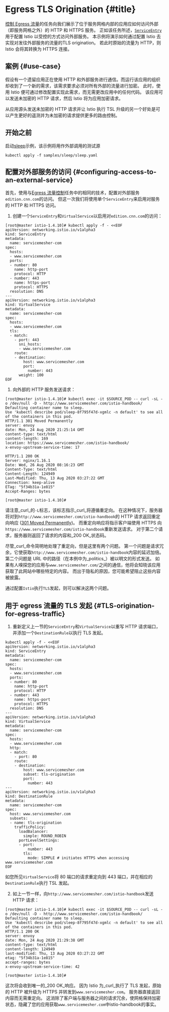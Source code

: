 # Egress TLS Origination {#title}

[控制 Egress 流量](https://istio.io/latest/zh/docs/tasks/traffic-management/egress/)的任务向我们展示了位于服务网格内部的应用应如何访问外部（即服务网格之外）的 HTTP 和 HTTPS 服务。 正如该任务所述，[`ServiceEntry`](https://istio.io/latest/zh/docs/reference/config/networking/service-entry/)用于配置 Istio 以受控的方式访问外部服务。 本示例将演示如何通过配置 Istio 去实现对发往外部服务的流量的TLS origination。 若此时原始的流量为 HTTP，则 Istio 会将其转换为 HTTPS 连接。

## 案例 {#use-case}

假设有一个遗留应用正在使用 HTTP 和外部服务进行通信。而运行该应用的组织却收到了一个新的需求，该需求要求必须对所有外部的流量进行加密。 此时，使用 Istio 便可通过修改配置实现此需求，而无需更改应用中的任何代码。 该应用可以发送未加密的 HTTP 请求，然后 Istio 将为应用加密请求。

从应用源头发送未加密的 HTTP 请求并让 Istio 执行 TSL 升级的另一个好处是可以产生更好的遥测并为未加密的请求提供更多的路由控制。

## 开始之前

启动[sleep](https://github.com/istio/istio/tree/release-1.7/samples/sleep)示例，该示例将用作外部调用的测试源

```
kubectl apply -f samples/sleep/sleep.yaml
```

## 配置对外部服务的访问 {#configuring-access-to-an-external-service}

首先，使用与[Egress 流量控制](https://istio.io/latest/zh/docs/tasks/traffic-management/egress/)任务中的相同的技术，配置对外部服务`edition.cnn.com`的访问。 但这一次我们将使用单个`ServiceEntry`来启用对服务的 HTTP 和 HTTPS 访问。

1. 创建一个`ServiceEntry`和`VirtualService`以启用对`edition.cnn.com`的访问：

```
[root@master istio-1.4.10]# kubectl apply -f - <<EOF
apiVersion: networking.istio.io/v1alpha3
kind: ServiceEntry
metadata:
  name: servicemesher-com
spec:
  hosts:
  - www.servicemesher.com
  ports:
  - number: 80
    name: http-port
    protocol: HTTP
  - number: 443
    name: https-port
    protocol: HTTPS
  resolution: DNS
---
apiVersion: networking.istio.io/v1alpha3
kind: VirtualService
metadata:
  name: servicemesher-com
spec:
  hosts:
  - www.servicemesher.com
  tls:
  - match:
    - port: 443
      sni_hosts:
      - www.servicemesher.com
    route:
    - destination:
        host: www.servicemesher.com
        port:
          number: 443
      weight: 100
EOF
```

1. 向外部的 HTTP 服务发送请求：

```
[root@master istio-1.4.10]# kubectl exec -it $SOURCE_POD -- curl -sL -o /dev/null -D - http://www.servicemesher.com/istio-handbook/
Defaulting container name to sleep.
Use 'kubectl describe pod/sleep-8f795f47d-xgmlc -n default' to see all of the containers in this pod.
HTTP/1.1 301 Moved Permanently
server: envoy
date: Mon, 24 Aug 2020 21:25:14 GMT
content-type: text/html
content-length: 169
location: https://www.servicemesher.com/istio-handbook/
x-envoy-upstream-service-time: 17

HTTP/1.1 200 OK
Server: nginx/1.16.1
Date: Wed, 26 Aug 2020 08:16:23 GMT
Content-Type: text/html
Content-Length: 124949
Last-Modified: Thu, 13 Aug 2020 03:27:22 GMT
Connection: keep-alive
ETag: "5f34b31a-1e815"
Accept-Ranges: bytes

[root@master istio-1.4.10]#
```

请注意_curl_的`-L`标志，该标志指示_curl_将遵循重定向。 在这种情况下，服务器将对到`http://www.servicemesher.com/istio-handbook`的 HTTP 请求返回重定向响应 \([301 Moved Permanently](https://tools.ietf.org/html/rfc2616#section-10.3.2)\)。 而重定向响应将指示客户端使用 HTTPS 向`https://www.servicemesher.com/istio-handbook`重新发送请求。 对于第二个请求，服务器则返回了请求的内容和_200 OK_状态码。

尽管_curl_命令简明地处理了重定向，但是这里有两个问题。 第一个问题是请求冗余，它使获取`http://www.servicemesher.com/istio-handbook`内容的延迟加倍。 第二个问题是 URL 中的路径（在本例中为_politics_）被以明文的形式发送。 如果有人嗅探您的应用与`www.servicemesher.com/`之间的通信，他将会知晓该应用获取了此网站中哪些特定的内容。 而出于隐私的原因，您可能希望阻止这些内容被披露。

通过配置`Istio`执行`TLS`发起，则可以解决这两个问题。

## 用于 egress 流量的 TLS 发起 {#TLS-origination-for-egress-traffic}

1. 重新定义上一节的`ServiceEntry`和`VirtualService`以重写 HTTP 请求端口，并添加一个`DestinationRule`以执行 TLS 发起。

```
kubectl apply -f - <<EOF
apiVersion: networking.istio.io/v1alpha3
kind: ServiceEntry
metadata:
  name: servicemesher-com
spec:
  hosts:
  - www.servicemesher.com
  ports:
  - number: 80
    name: http-port
    protocol: HTTP
  - number: 443
    name: https-port
    protocol: HTTPS
  resolution: DNS
---
apiVersion: networking.istio.io/v1alpha3
kind: VirtualService
metadata:
  name: servicemesher-com
spec:
  hosts:
  - www.servicemesher.com
  http:
  - match:
    - port: 80
    route:
    - destination:
        host: www.servicemesher.com
        subset: tls-origination
        port:
          number: 443
---
apiVersion: networking.istio.io/v1alpha3
kind: DestinationRule
metadata:
  name: servicemesher-com
spec:
  host: www.servicemesher.com
  subsets:
  - name: tls-origination
    trafficPolicy:
      loadBalancer:
        simple: ROUND_ROBIN
      portLevelSettings:
      - port:
          number: 443
        tls:
          mode: SIMPLE # initiates HTTPS when accessing www.servicemesher.com
EOF
```

如您所见`VirtualService`将 80 端口的请求重定向到 443 端口，并在相应的`DestinationRule`执行 TSL 发起。

2. 如上一节一样，向`http://www.servicemesher.com/istio-handbook`发送 HTTP 请求：

```
[root@master istio-1.4.10]# kubectl exec -it $SOURCE_POD -- curl -sL -o /dev/null -D - http://www.servicemesher.com/istio-handbook/
Defaulting container name to sleep.
Use 'kubectl describe pod/sleep-8f795f47d-xgmlc -n default' to see all of the containers in this pod.
HTTP/1.1 200 OK
server: envoy
date: Mon, 24 Aug 2020 21:29:38 GMT
content-type: text/html
content-length: 124949
last-modified: Thu, 13 Aug 2020 03:27:22 GMT
etag: "5f34b31a-1e815"
accept-ranges: bytes
x-envoy-upstream-service-time: 42

[root@master istio-1.4.10]#
```

这次将会收到唯一的_200 OK_响应。 因为 Istio 为_curl_执行了 TLS 发起，原始的 HTTP 被升级为 HTTPS 并转发到`www.servicemesher.com`。 服务器直接返回内容而无需重定向。 这消除了客户端与服务器之间的请求冗余，使网格保持加密状态，隐藏了您的应用获取`www.servicemesher.com`中istio-handbook的事实。

